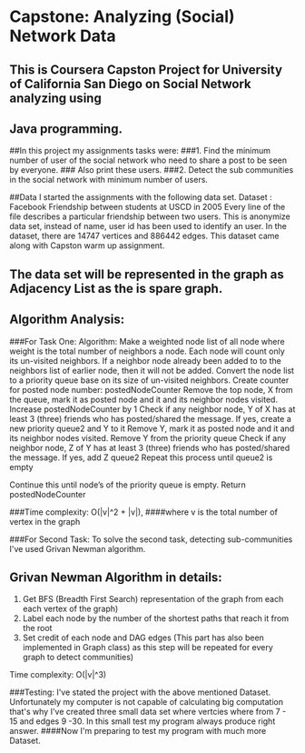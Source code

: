 # Capstone: Analyzing (Social) Network Data

## This is Coursera Capston Project for University of California San Diego on Social Network analyzing using 
## Java programming.

##In this project my assignments tasks were:
	###1. Find the minimum number of user of the social network who need to share a post to be seen by everyone.
	###	  Also print these users.
	###2. Detect the sub communities in the social network with minimum number of users. 

##Data
I started the assignments with the following data set. 
Dataset : Facebook Friendship between students at USCD in 2005
Every line of the file describes a particular friendship between two users.
This is anonymize data set, instead of name, user id has been used to identify an user.
In the dataset, there are 14747 vertices and 886442 edges.
This dataset came along with Capston warm up assignment.

## The data set will be represented in the graph as Adjacency List as the is spare graph.

## Algorithm Analysis:
###For Task One:
Algorithm:
Make a weighted node list of all node where weight is the total number of neighbors a node. 
Each node will count only its un-visited neighbors. 
If a neighbor node already been added to to the neighbors list of earlier node, then it will not be added.
Convert the node list to a priority queue base on its size of un-visited neighbors.
Create counter for posted node number: postedNodeCounter
Remove the top node, X from the queue, mark it as posted node and it and its neighbor nodes visited.
Increase postedNodeCounter by 1
Check if any neighbor node, Y of X has at least 3 (three) friends who has posted/shared the message.
If yes, create a new priority queue2  and Y to it
Remove Y, mark it as posted node and it and its neighbor nodes visited. 
Remove Y from the priority queue
Check if any neighbor node, Z of Y has at least 3 (three) friends who has posted/shared the message.
If yes, add Z queue2
Repeat this process until queue2 is empty

Continue this until node’s of the priority queue is empty.
Return postedNodeCounter

###Time complexity: O(|v|^2 + |v|), 
####where v is the total number of vertex in the graph

###For Second Task:
	To solve the second task, detecting sub-communities I've used Grivan Newman algorithm.
	
## Grivan Newman Algorithm in details:
  1. Get BFS (Breadth First Search) representation of the graph from each each vertex of the graph)
  2. Label each node by the number of the shortest paths that reach it from the root
  3. Set credit of each node and DAG edges (This part has also been implemented in Graph class) as this step
   will be repeated for every graph to detect communities)
  
 Time complexity: O(|v|^3)

###Testing:
I've stated the project with the above mentioned Dataset. Unfortunately my computer is not capable of calculating big computation that's why I've created three small
data set where vertcies where from 7 - 15 and edges 9 -30. In this small test my program always produce 
right answer. 
####Now I'm preparing to test my program with much more Dataset.
